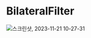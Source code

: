 # BilateralFilter

![스크린샷, 2023-11-21 10-27-31](https://github.com/joshiaLee/BilateralFilter/assets/93809073/64517519-d89c-4ac9-b762-da83b28fe677)

